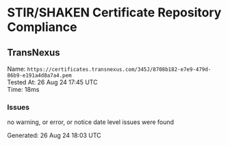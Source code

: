 # STIR/SHAKEN Certificate Repository Compliance

## TransNexus

Name: `https://certificates.transnexus.com/345J/8708b182-e7e9-479d-86b9-e191a4d8a7a4.pem`\
Tested At: 26 Aug 24 17:45 UTC\
Time: 18ms

### Issues

no warning, or error, or notice date level issues were found

Generated: 26 Aug 24 18:03 UTC